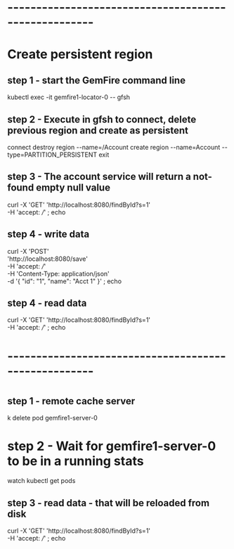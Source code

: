 # -----------------------------------------------------
# Create persistent region

## step 1 - start the GemFire command line
kubectl exec -it gemfire1-locator-0 -- gfsh


## step 2 - Execute in gfsh to connect, delete previous region and create as persistent

connect
destroy region --name=/Account
create region --name=Account --type=PARTITION_PERSISTENT
exit


## step 3 - The account service will return a not-found empty null value

curl -X 'GET' 'http://localhost:8080/findById?s=1' \
-H 'accept: */*' ; echo


## step 4 - write data 


curl -X 'POST' \
'http://localhost:8080/save' \
-H 'accept: */*' \
-H 'Content-Type: application/json' \
-d '{
"id": "1",
"name": "Acct 1"
}'  ; echo

## step 4 - read data

curl -X 'GET' 'http://localhost:8080/findById?s=1' \
-H 'accept: */*'  ; echo


# -----------------------------------------------------
# 
## step 1 - remote cache server
k delete pod gemfire1-server-0

# step 2 - Wait for gemfire1-server-0 to be in a running stats
watch kubectl get pods



## step 3 - read data - that will be reloaded from disk
curl -X 'GET' 'http://localhost:8080/findById?s=1' \
-H 'accept: */*'  ; echo